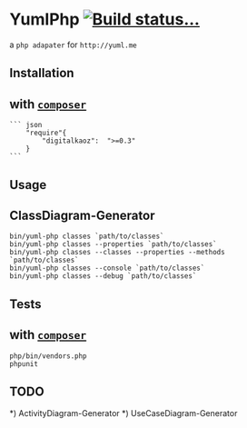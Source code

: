 YumlPhp [![Build status...](https://secure.travis-ci.org/digitalkaoz/yuml-php.png)](http://travis-ci.org/digitalkaoz/yuml-php)
=======

a `php adapater` for `http://yuml.me`

Installation
------------

## with [`composer`](https://github.com/composer/composer.git)

    ``` json
        "require"{
            "digitalkaoz":  ">=0.3"
        }
    ```

Usage
-----

## ClassDiagram-Generator

    bin/yuml-php classes `path/to/classes`
    bin/yuml-php classes --properties `path/to/classes`
    bin/yuml-php classes --classes --properties --methods `path/to/classes`
    bin/yuml-php classes --console `path/to/classes`
    bin/yuml-php classes --debug `path/to/classes`


Tests
-----

## with [`composer`](https://github.com/composer/composer.git)

    php/bin/vendors.php
    phpunit


TODO
----

*) ActivityDiagram-Generator
*) UseCaseDiagram-Generator